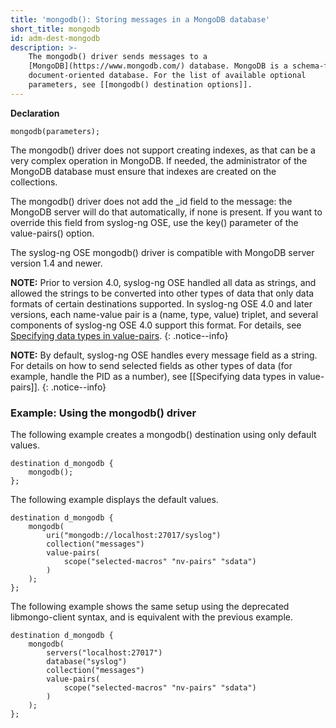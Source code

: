 ```yaml
---
title: 'mongodb(): Storing messages in a MongoDB database'
short_title: mongodb
id: adm-dest-mongodb
description: >-
    The mongodb() driver sends messages to a
    [MongoDB](https://www.mongodb.com/) database. MongoDB is a schema-free,
    document-oriented database. For the list of available optional
    parameters, see [[mongodb() destination options]].
---
```


**Declaration**

```config
mongodb(parameters);
```

The mongodb() driver does not support creating indexes, as that can be a
very complex operation in MongoDB. If needed, the administrator of the
MongoDB database must ensure that indexes are created on the
collections.

The mongodb() driver does not add the _id field to the message: the
MongoDB server will do that automatically, if none is present. If you
want to override this field from syslog-ng OSE, use the key() parameter
of the value-pairs() option.

The syslog-ng OSE mongodb() driver is compatible with MongoDB server
version 1.4 and newer.

**NOTE:** Prior to version 4.0, syslog-ng OSE handled all data as strings, and allowed the strings to be converted into other types of data that only data formats of certain destinations supported.
In syslog-ng OSE 4.0 and later versions, each name-value pair is a (name, type, value) triplet, and several components of syslog-ng OSE 4.0 support this format. For details, see [Specifying data types in value-pairs](./000_Specifying_data_types.md).
{: .notice--info}

**NOTE:** By default, syslog-ng OSE handles every message field as a string.
For details on how to send selected fields as other types of data (for
example, handle the PID as a number), see
[[Specifying data types in value-pairs]].
{: .notice--info}

### Example: Using the mongodb() driver

The following example creates a mongodb() destination using only default
values.

```config
destination d_mongodb {
    mongodb();
};
```

The following example displays the default values.

```config
destination d_mongodb {
    mongodb(
        uri("mongodb://localhost:27017/syslog")
        collection("messages")
        value-pairs(
            scope("selected-macros" "nv-pairs" "sdata")
        )
    );
};
```

The following example shows the same setup using the deprecated
libmongo-client syntax, and is equivalent with the previous example.

```config
destination d_mongodb {
    mongodb(
        servers("localhost:27017")
        database("syslog")
        collection("messages")
        value-pairs(
            scope("selected-macros" "nv-pairs" "sdata")
        )
    );
};
```
